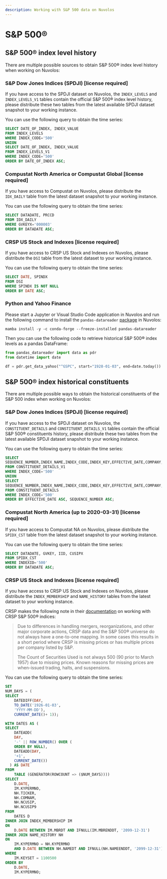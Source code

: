 ```yaml
---
description: Working with S&P 500 data on Nuvolos
---
```


# S\&P 500®

## S\&P 500® index level history

There are multiple possible sources to obtain S\&P 500® index level history when working on Nuvolos:

### S\&P Dow Jones Indices (SPDJI) \[license required]

If you have access to the SPDJI dataset on Nuvolos, the `INDEX_LEVELS` and `INDEX_LEVELS_V1` tables contain the official S\&P 500® index level history, please distribute these two tables from the latest available SPDJI dataset snapshot to your working instance.

You can use the following query to obtain the time series:

```sql
SELECT DATE_OF_INDEX, INDEX_VALUE
FROM INDEX_LEVELS
WHERE INDEX_CODE='500'
UNION
SELECT DATE_OF_INDEX, INDEX_VALUE
FROM INDEX_LEVELS_V1
WHERE INDEX_CODE='500'
ORDER BY DATE_OF_INDEX ASC;
```

### Compustat North America or Compustat Global \[license required]

If you have access to Compustat on Nuvolos, please distribute the `IDX_DAILY` table from the latest dataset snapshot to your working instance.

You can use the following query to obtain the time series:

```sql
SELECT DATADATE, PRCCD
FROM IDX_DAILY 
WHERE GVKEYX='000003'
ORDER BY DATADATE ASC;
```

### CRSP US Stock and Indexes \[license required]

If you have access to CRSP US Stock and Indexes on Nuvolos, please distribute the `DSI` table from the latest dataset to your working instance.

You can use the following query to obtain the time series:

```sql
SELECT DATE, SPINDX
FROM DSI 
WHERE SPINDX IS NOT NULL
ORDER BY DATE ASC;
```

### Python and Yahoo Finance

Please start a Jupyter or Visual Studio Code application in Nuvolos and run the following command to install the `pandas-datareader` [package](https://pandas-datareader.readthedocs.io/en/latest/index.html) in Nuvolos:

```shell
mamba install -y -c conda-forge --freeze-installed pandas-datareader
```

Then you can use the following code to retrieve historical S\&P 500® index levels as a pandas DataFrame:

```python
from pandas_datareader import data as pdr
from datetime import date

df = pdr.get_data_yahoo("^GSPC", start="1928-01-03", end=date.today())
```

## S\&P 500® index historical constituents

There are multiple possible ways to obtain the historical constituents of the S\&P 500 index when working on Nuvolos:

### S\&P Dow Jones Indices (SPDJI) \[license required]

If you have access to the SPDJI dataset on Nuvolos, the `CONSTITUENT_DETAILS` and `CONSTITUENT_DETAILS_V1` tables contain the official S\&P 500® constituents history, please distribute these two tables from the latest available SPDJI dataset snapshot to your working instance.

You can use the following query to obtain the time series:

```sql
SELECT 
SEQUENCE_NUMBER,INDEX_NAME,INDEX_CODE,INDEX_KEY,EFFECTIVE_DATE,COMPANY,RIC,BLOOMBERG_TICKER,CUSIP,ISIN,SEDOL,TICKER,GV_KEY,STOCK_KEY,GICS_CODE,MIC,COUNTRY AS COUNTRY_OF_DOMICILE,REGION,SIZE,CAP_RANGE,CURRENCY_CODE,LOCAL_PRICE,FX_RATE,SHARES_OUTSTANDING,MARKET_CAP,IWF,AWF,GROWTH,VALUE,INDEX_SHARES,INDEX_MARKET_CAP,INDEX_WEIGHT,DAILY_PRICE_RETURN,DAILY_TOTAL_RETURN,DIVIDEND,SOURCE_FILE_NAME
FROM CONSTITUENT_DETAILS_V1
WHERE INDEX_CODE='500'
UNION
SELECT
SEQUENCE_NUMBER,INDEX_NAME,INDEX_CODE,INDEX_KEY,EFFECTIVE_DATE,COMPANY,RIC,BLOOMBERG_TICKER,CUSIP,ISIN,SEDOL,TICKER,GV_KEY,STOCK_KEY,GICS_CODE,MIC,COUNTRY_OF_DOMICILE,REGION,SIZE,CAP_RANGE,CURRENCY_CODE,LOCAL_PRICE,FX_RATE,SHARES_OUTSTANDING,MARKET_CAP,IWF,AWF,GROWTH,VALUE,INDEX_SHARES,INDEX_MARKET_CAP,INDEX_WEIGHT,DAILY_PRICE_RETURN,DAILY_TOTAL_RETURN,DIVIDEND,SOURCE_FILE_NAME
FROM CONSTITUENT_DETAILS
WHERE INDEX_CODE='500'
ORDER BY EFFECTIVE_DATE ASC, SEQUENCE_NUMBER ASC;
```

### Compustat North America (up to 2020-03-31) \[license required]

If you have access to Compustat NA on Nuvolos, please distribute the `SPIDX_CST` table from the latest dataset snapshot to your working instance.

You can use the following query to obtain the time series:

```sql
SELECT DATADATE, GVKEY, IID, CUSIPX 
FROM SPIDX_CST
WHERE INDEXID='500'
ORDER BY DATADATE ASC;
```

### CRSP US Stock and Indexes \[license required]

If you have access to CRSP US Stock and Indexes on Nuvolos, please distribute the `INDEX_MEMBERSHIP` and `NAME_HISTORY` tables from the latest dataset to your working instance.

CRSP makes the following note in their [documentation](https://www.crsp.org/products/documentation/crsp-indexes-sp-500%C2%AE-universe-0) on working with CRSP S\&P 500® indices:

> Due to differences in handling mergers, reorganizations, and other major corporate actions, CRSP data and the S\&P 500® universe do not always have a one-to-one mapping. In some cases this results in a short period where CRSP is missing prices or has multiple prices per company listed by S\&P.
>
> The Count of Securities Used is not always 500 (90 prior to March 1957) due to missing prices. Known reasons for missing prices are when-issued trading, halts, and suspensions.

You can use the following query to obtain the time series:

```sql
SET
NUM_DAYS = (
SELECT
	DATEDIFF(DAY,
	TO_DATE('1926-01-03',
	'YYYY-MM-DD'),
	CURRENT_DATE()+ 1));

WITH DATES AS (
SELECT
	DATEADD(
    DAY,
	'-' || ROW_NUMBER() OVER (
	ORDER BY NULL),
	DATEADD(DAY,
	'+1',
	CURRENT_DATE())
  ) AS DATE
FROM
	TABLE (GENERATOR(ROWCOUNT => ($NUM_DAYS))))
SELECT
	D.DATE,
	IM.KYPERMNO,
	NH.TICKER,
	NH.COMNAM,
	NH.NCUSIP,
	NH.NCUSIP9
FROM
	DATES D
INNER JOIN INDEX_MEMBERSHIP IM
ON
	D.DATE BETWEEN IM.MBRDT AND IFNULL(IM.MBRENDDT, '2099-12-31')
INNER JOIN NAME_HISTORY NH
ON
	IM.KYPERMNO = NH.KYPERMNO
	AND D.DATE BETWEEN NH.NAMEDT AND IFNULL(NH.NAMEENDDT, '2099-12-31')
WHERE
	IM.KEYSET = 1100500
ORDER BY
	D.DATE,
	IM.KYPERMNO;
```
